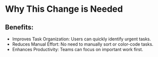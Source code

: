 # Why This Change is Needed

## Benefits:
- Improves Task Organization: Users can quickly identify urgent tasks.
- Reduces Manual Effort: No need to manually sort or color-code tasks.
- Enhances Productivity: Teams can focus on important work first.
